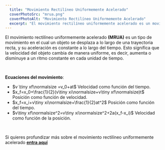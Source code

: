 ```yaml
---
  title: "Movimiento Rectilíneo Uniformemente Acelerado"
  coverPhotoSrc: "mrua.png"
  coverPhotoAlt: "Movimiento Rectilíneo Uniformemente Acelerado"
  excerpt: "El movimiento rectilíneo uniformemente acelerado es un movimiento cuya trayectoria es recta pero que su velocidad cambia y su aceleración es constante"
---
```



El movimiento rectilíneo uniformemente acelerado **(MRUA)** es un tipo de movimiento en el cual un objeto se desplaza a lo largo de una trayectoria recta, y su aceleración es constante a lo largo del tiempo. Esto significa que la velocidad del objeto cambia de manera uniforme, es decir, aumenta o disminuye a un ritmo constante en cada unidad de tiempo.

<br/>

**Ecuaciones del movimiento**:
   - $v \tiny xf\normalsize =v_0+at$
     Velocidad como función del tiempo.
   - $x_f=x_0+\frac{1}{2}(v\tiny xi\normalsize+v\tiny xf\normalsize)t$ 
     Posición como función de velocidad.
   - $x_f=x_i+v\tiny xi\normalsize+\frac{1}{2}at^2$
     Posición como función del tiempo.
   - $v\tiny xf\normalsize^2=v\tiny xi\normalsize^2+2a(x_f-x_i)$
     Velocidad como función de la posición.

<br/>

Si quieres profundizar más sobre el movimiento rectilíneo uniformemente acelerado **<a href="https://www.fisicalab.com/apartado/mrua" target="_blank">entra aquí</a>**

